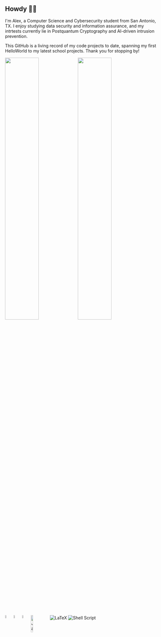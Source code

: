 ## Howdy 🐱‍💻

I'm Alex, a Computer Science and Cybersecurity student from San Antonio, TX. I enjoy studying data security and information assurance, and my intrtests currently lie in Postquantum Cryptography and AI-driven intrusion prevention. 

This GitHub is a living record of my code projects to date, spanning my first HelloWorld to my latest school projects. Thank you for stopping by!

<img align="left" width="47%" src="https://github-readme-stats.vercel.app/api?username=CyberPenguinAlpha&show_icons=true&theme=solarized-dark" />
<img align="left" width="47%" src="https://github-readme-stats.vercel.app/api/top-langs/?username=CyberPenguinAlpha&show_icons=true&theme=solarized-dark" />

<img align= "left" width="5%" alt="C Language" src="https://img.shields.io/badge/c-%2300599C.svg?style=for-the-badge&logo=c&logoColor=white">
<img align= "left" width="5%" alt="GoLang" src="https://img.shields.io/badge/go-%2300ADD8.svg?style=for-the-badge&logo=go&logoColor=white">
<img align= "left" width="5%" alt="Java" src="https://img.shields.io/badge/java-%23ED8B00.svg?style=for-the-badge&logo=java&logoColor=white">
<img align= "left" width="12%" alt="JavaScript" src="https://img.shields.io/badge/javascript-%23323330.svg?style=for-the-badge&logo=javascript&logoColor=%23F7DF1E">
<img alt="LaTeX" src="https://img.shields.io/badge/latex-%23008080.svg?style=for-the-badge&logo=latex&logoColor=white">
<img alt="Shell Script" src="https://img.shields.io/badge/shell_script-%23121011.svg?style=for-the-badge&logo=gnu-bash&logoColor=white">

<!---
  Resources:
  https://github.com/anuraghazra/github-readme-stats#wakatime-week-stats
  https://github.com/Ileriayo/markdown-badges
  https://arturssmirnovs.github.io/github-profile-readme-generator/
  
-->
